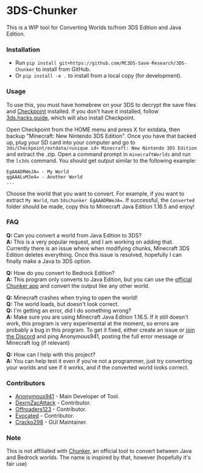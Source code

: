 # 3DS-Chunker
This is a WIP tool for Converting Worlds to/from 3DS Edition and Java Edition.

### Installation
- Run `pip install git+https://github.com/MC3DS-Save-Research/3DS-Chunker` to install from GitHub.
- Or `pip install -e .` to install from a local copy (for development).

### Usage

To use this, you must have homebrew on your 3DS to decrypt the save files and [Checkpoint](https://github.com/BernardoGiordano/Checkpoint) installed.  If you don't have it installed, follow [3ds.hacks.guide](https://3ds.hacks.guide/), which will also install Checkpoint.

Open Checkpoint from the HOME menu and press X for extdata, then backup "Minecraft: New Nintendo 3DS Edition".  Once you have that backed up, plug your SD card into your computer and go to `3ds/Checkpoint/extdata/<unique id> Minecraft: New Nintendo 3DS Edition` and extract the .zip.  Open a command prompt in `minecraftWorlds` and run the `ls3ds` command.  You should get output similar to the following example:

```none
EgAAADRWeJA= - My World
qgAAALvM3e4= - Another World
...
```

Choose the world that you want to convert.  For example, if you want to extract `My World`, run `3dschunker EgAAADRWeJA=`.  If successful, the `Converted` folder should be made, copy this to Minecraft Java Edition 1.16.5 and enjoy!

### FAQ

**Q:** Can you convert a world from Java Edition to 3DS?  
**A:** This is a very popular request, and I am working on adding that.  Currently there is an issue where when modifying chunks, Minecraft 3DS Edition deletes everything.  Once this issue is resolved, hopefully I can finally make a Java to 3DS option.

**Q:** How do you convert to Bedrock Edition?  
**A:** This program only converts to Java Edition, but you can use the [official Chunker app](https://learn.microsoft.com/en-us/minecraft/creator/documents/chunkeroverview) and convert the output like any other world.

**Q:** Minecraft crashes when trying to open the world!  
**Q:** The world loads, but doesn't look correct.  
**Q:** I'm getting an error, did I do something wrong?  
**A:** Make sure you are using Minecraft Java Edition 1.16.5.  If it still doesn't work, this program is very experimental at the moment, so errors are probably a bug in this program.  To get it fixed, either create an issue or [join the Discord](https://discord.gg/MzHSuHmhsY) and ping Anonymous941, posting the full error message or Minecraft log (if relevant)

**Q:** How can I help with this project?  
**A:** You can help test it even if you're not a programmer, just try converting your worlds and see if it works, and if the converted world looks correct.

### Contributors
- [Anonymous941](https://github.com/Anonymous941) - Main Developer of Tool.
- [DexrnZacAttack](https://github.com/DexrnZacAttack) - Contributor.
- [Offroaders123](https://github.com/Offroaders123) - Contributor.
- <ins>Evocated</ins> - Contributor.
- [Cracko298](https://github.com/Cracko298) - GUI Maintainer.

### Note
This is not affiliated with [Chunker](https://chunker.app/), an official tool to convert between Java and Bedrock worlds.  The name is inspired by that, however (hopefully it's fair use)
